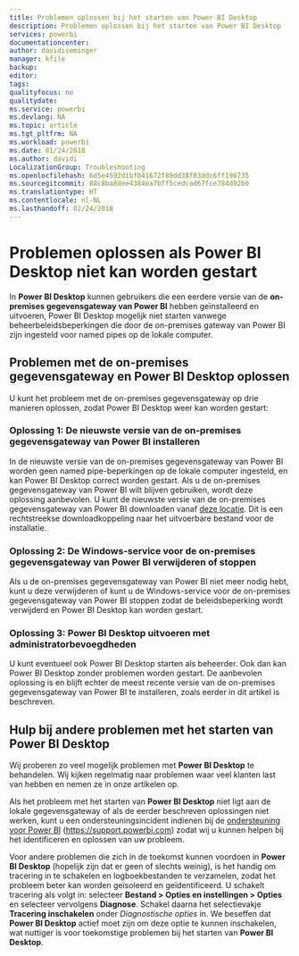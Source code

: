 ```yaml
---
title: Problemen oplossen bij het starten van Power BI Desktop
description: Problemen oplossen bij het starten van Power BI Desktop
services: powerbi
documentationcenter: 
author: davidiseminger
manager: kfile
backup: 
editor: 
tags: 
qualityfocus: no
qualitydate: 
ms.service: powerbi
ms.devlang: NA
ms.topic: article
ms.tgt_pltfrm: NA
ms.workload: powerbi
ms.date: 01/24/2018
ms.author: davidi
LocalizationGroup: Troubleshooting
ms.openlocfilehash: 6d5e4592d1bf041672f89dd38f03ddc6ff196735
ms.sourcegitcommit: 88c8ba8dee4384ea7bff5cedcad67fce784d92b0
ms.translationtype: HT
ms.contentlocale: nl-NL
ms.lasthandoff: 02/24/2018
---
```

# <a name="resolve-issues-when-power-bi-desktop-will-not-launch"></a>Problemen oplossen als Power BI Desktop niet kan worden gestart
In **Power BI Desktop** kunnen gebruikers die een eerdere versie van de **on-premises gegevensgateway van Power BI** hebben geïnstalleerd en uitvoeren, Power BI Desktop mogelijk niet starten vanwege beheerbeleidsbeperkingen die door de on-premises gateway van Power BI zijn ingesteld voor named pipes op de lokale computer. 

## <a name="resolve-issues-with-the-on-premises-data-gateway-and-power-bi-desktop"></a>Problemen met de on-premises gegevensgateway en Power BI Desktop oplossen
U kunt het probleem met de on-premises gegevensgateway op drie manieren oplossen, zodat Power BI Desktop weer kan worden gestart:

### <a name="resolution-1-install-the-latest-version-of-power-bi-on-premises-data-gateway"></a>Oplossing 1: De nieuwste versie van de on-premises gegevensgateway van Power BI installeren
In de nieuwste versie van de on-premises gegevensgateway van Power BI worden geen named pipe-beperkingen op de lokale computer ingesteld, en kan Power BI Desktop correct worden gestart. Als u de on-premises gegevensgateway van Power BI wilt blijven gebruiken, wordt deze oplossing aanbevolen. U kunt de nieuwste versie van de on-premises gegevensgateway van Power BI downloaden vanaf [deze locatie](https://go.microsoft.com/fwlink/?LinkId=698863). Dit is een rechtstreekse downloadkoppeling naar het uitvoerbare bestand voor de installatie.

### <a name="resolution-2-uninstall-or-stop-the-power-bi-on-premises-data-gateway-windows-service"></a>Oplossing 2: De Windows-service voor de on-premises gegevensgateway van Power BI verwijderen of stoppen
Als u de on-premises gegevensgateway van Power BI niet meer nodig hebt, kunt u deze verwijderen of kunt u de Windows-service voor de on-premises gegevensgateway van Power BI stoppen zodat de beleidsbeperking wordt verwijderd en Power BI Desktop kan worden gestart.

### <a name="resolution-3-run-power-bi-desktop-with-administrator-privilege"></a>Oplossing 3: Power BI Desktop uitvoeren met administratorbevoegdheden
U kunt eventueel ook Power BI Desktop starten als beheerder. Ook dan kan Power BI Desktop zonder problemen worden gestart. De aanbevolen oplossing is en blijft echter de meest recente versie van de on-premises gegevensgateway van Power BI te installeren, zoals eerder in dit artikel is beschreven.

## <a name="help-with-other-issues-when-launching-power-bi-desktop"></a>Hulp bij andere problemen met het starten van Power BI Desktop
Wij proberen zo veel mogelijk problemen met **Power BI Desktop** te behandelen. Wij kijken regelmatig naar problemen waar veel klanten last van hebben en nemen ze in onze artikelen op.

Als het probleem met het starten van **Power BI Desktop** niet ligt aan de lokale gegevensgateway of als de eerder beschreven oplossingen niet werken, kunt u een ondersteuningsincident indienen bij de [ondersteuning voor Power BI](https://support.powerbi.com) (https://support.powerbi.com) zodat wij u kunnen helpen bij het identificeren en oplossen van uw probleem.

Voor andere problemen die zich in de toekomst kunnen voordoen in **Power BI Desktop** (hopelijk zijn dat er geen of slechts weinig), is het handig om tracering in te schakelen en logboekbestanden te verzamelen, zodat het probleem beter kan worden geïsoleerd en geïdentificeerd. U schakelt tracering als volgt in: selecteer **Bestand > Opties en instellingen > Opties** en selecteer vervolgens **Diagnose**. Schakel daarna het selectievakje **Tracering inschakelen** onder *Diagnostische opties* in. We beseffen dat **Power BI Desktop** actief moet zijn om deze optie te kunnen inschakelen, wat nuttiger is voor toekomstige problemen bij het starten van **Power BI Desktop**.

